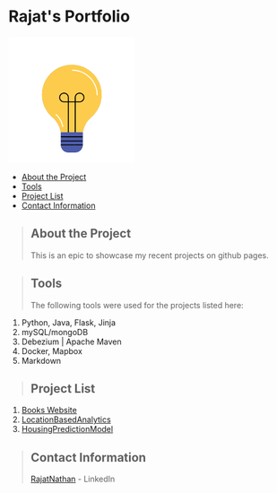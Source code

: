 # Rajat's Portfolio
![](hello.gif)

* [About the Project](#about_the_project)
* [Tools](#tools)
* [Project List](#project_pages)
* [Contact Information](#contact)


<a class="anchor" id="about_the_project"></a>
> ## About the Project
> This is an epic to showcase my recent projects on github pages.

<a class="anchor" id="tools"></a>
> ## Tools
> The following tools were used for the projects listed here:
1. Python, Java, Flask, Jinja
2. mySQL/mongoDB
3. Debezium | Apache Maven
4. Docker, Mapbox
5. Markdown

<a class="anchor" id="project_pages"></a>
>## Project List
1. [Books Website](https://github.com/RazNat/BooksWebsite/)
2. [LocationBasedAnalytics](https://github.com/RazNat/LocationBasedAnalytics/)
3. [HousingPredictionModel](https://github.com/RazNat/PredictionModelHousing_LinearRegression)

<a class="anchor" id="contact"></a>
>## Contact Information
> [RajatNathan](www.linkedin.com/in/rajatnathan) - LinkedIn
